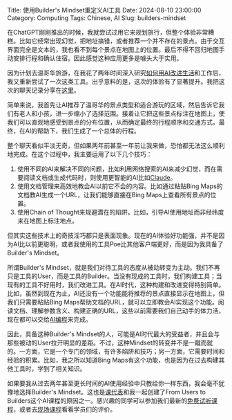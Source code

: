 Title: 使用Builder's Mindset重定义AI工具
Date: 2024-08-10 23:00:00
Category: Computing
Tags: Chinese, AI
Slug: builders-mindset

在ChatGPT刚刚推出的时候，我就尝试过用它来规划旅行，但整个体验非常糟糕。比如它经常出现幻觉，把地址搞错，或者推荐一个并不存在的景点。由于交互界面完全是文本的，我也看不到每个景点在地图上的位置。最后不得不回归地图手动安排行程和确认住宿。因此感觉这种应用更多是噱头大于实用。

因为计划去温哥华旅游，在我花了两年时间深入研究[如何用AI改进生活](https://yage.ai/GPT-API-usage-creation.html)和工作后，我又重新尝试了一次这类工具。出乎意料的是，这次的体验有了显著提升。我把这次的聊天记录分享在[这里](https://poe.com/s/ujjVzzUJSMLPKlZ48O7w)。

简单来说，我首先让AI推荐了温哥华的景点类型和适合游玩的区域，然后告诉它我们有老人和小孩，进一步缩小了选择范围。接着让它把这些景点标注在地图上，使我们可以直观地感受到景点的分布位置，从而确定最终的行程顺序和交通方式。最终，在AI的帮助下，我们生成了一个总体的行程。

整个聊天看似平淡无奇，但如果两年前甚至一年前让我来做，恐怕都无法这么顺利地完成。在这个过程中，我主要运用了以下几个技巧：

1.	使用不同的AI来解决不同的问题，比如利用网络搜索的AI来减少幻觉，而在需要阅读文档或生成代码时，则使用更智能的AI比如[Claude](https://yage.ai/poe.html)。
2.	使用文档管理来高效地教会AI以前它不会的内容。比如通过粘贴Bing Maps的文档教AI生成一个URL，让我们能够直接在Bing Maps上查看所有景点的位置。
3.	使用Chain of Thought来规避潜在的陷阱。比如，引导AI使用地址而非经纬度来在地图上标注地点。

但其实这些技术上的奇技淫巧都只是表面现象。现在的AI体验好功能强，并不是因为AI比以前更聪明，或者我使用的工具Poe比其他客户端更好，而是因为我具备了Builder's Mindset。

所谓Builder's Mindset，就是我们对待工具的态度从被动转变为主动。我们不再只是工具的User，而是工具的Builder。当没有现成的工具时，我们构建工具；当现有的工具不好用时，我们改进工具。在AI时代，这种构建和改进变得特别简单。比如，虽然到现在为止，AI还没有一个功能能将推荐的景点直接显示在地图上，但我们只需要粘贴Bing Maps帮助文档的URL，就可以立即教会AI实现这个功能。阅读文档、理解参数含义、构建正确的URL，这些以前需要我们自己动手的体力活，现在都可以交给[AI编程](https://yage.ai/ai-comment-oriented-programming.html)来完成。

因此，具备这种Builder's Mindset的人，可能是AI时代最大的受益者，并且会与那些被动的User拉开明显的差距。不过，这种Mindset的转变并不是一蹴而就的。一方面，它是一个专门的领域，有许多陷阱和技巧；另一方面，它需要时间和经验的积累。比如，我之所以知道Bing Maps有这个功能，也是因为在过去构建其他工具时，学到了相关知识。

如果要我从过去两年甚至更长时间的AI使用经验中只教给你一样东西，我会毫不犹豫地选择Builder's Mindset。这也是[课代表](https://www.superlinear.academy/)和我一起创建了From Users to Builders这个AI课程的原因之一。感兴趣的同学可以参加我们最新的[免费试听课程](https://maven.com/p/36a1f5/level-up-team-productivity-with-personalized-ai-agents?utm_medium=ll_share_link&utm_source=instructor)，或者去[现场课程](https://maven.com/kedaibiao/genai/)看看学员们的评价。